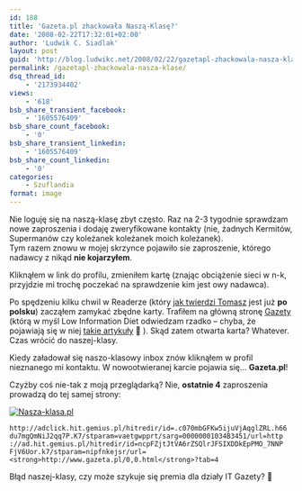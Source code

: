 ```yaml
---
id: 188
title: 'Gazeta.pl zhackowała Naszą-Klasę?'
date: '2008-02-22T17:32:01+02:00'
author: 'Ludwik C. Siadlak'
layout: post
guid: 'http://blog.ludwikc.net/2008/02/22/gazetapl-zhackowala-nasza-klase/'
permalink: /gazetapl-zhackowala-nasza-klase/
dsq_thread_id:
    - '2173934402'
views:
    - '618'
bsb_share_transient_facebook:
    - '1605576409'
bsb_share_count_facebook:
    - '0'
bsb_share_transient_linkedin:
    - '1605576409'
bsb_share_count_linkedin:
    - '0'
categories:
    - Szuflandia
format: image
---
```


Nie loguję się na naszą-klasę zbyt często. Raz na 2-3 tygodnie sprawdzam nowe zaproszenia i dodaję zweryfikowane kontakty (nie, żadnych Kermitów, Supermanów czy koleżanek koleżanek moich koleżanek).  
Tym razem znowu w mojej skrzynce pojawiło sie zaproszenie, którego nadawcy z nikąd **nie kojarzyłem**.

Kliknąłem w link do profilu, zmieniłem kartę (znając obciążenie sieci w n-k, przyjdzie mi trochę poczekać na sprawdzenie kim jest owy nadawca).

Po spędzeniu kilku chwil w Readerze (który [jak twierdzi Tomasz](http://tomasz.topa.pl/czytnik-google-czyli-google-reader-po-polsku.html) jest już **po polsku**) zacząłem zamykać zbędne karty. Trafiłem na główną stronę [Gazety](http://gazeta.pl) (którą w myśl Low Information Diet odwiedzam rzadko – chyba, że pojawiają się w niej [takie artykuły](http://miasta.gazeta.pl/czestochowa/1,48725,4864525.html) 🙂 ). Skąd zatem otwarta karta? Whatever. Czas wrócić do naszej-klasy.

Kiedy załadował się naszo-klasowy inbox znów kliknąłem w profil nieznanego mi kontaktu. W nowootwieranej karcie pojawia się… **Gazeta.pl**!

Czyżby coś nie-tak z moją przeglądarką? Nie, **ostatnie 4** zaproszenia prowadzą do tej samej strony:

[![Nasza-klasa.pl](http://personaldevelopment.pl/wp-content/uploads/2008/02/n-k1.miniatura.PNG)](http://personaldevelopment.pl/wp-content/uploads/2008/02/n-k11.png "Nasza-klasa.pl")

```
http://adclick.hit.gemius.pl/hitredir/id=.c070mbGFKw5ijuVjAqglZRL.h66
du7mgQmNiJ2qq7P.K7/stparam=vaetgwpprt/sarg=00000001034B3451/url=http
://ad.hit.gemius.pl/hitredir/id=ncpFZjtJtVA6rZSQlrJFSIXDDkEpPMO_7NNP
FjV6Uor.k7/stparam=nipfnkejsr/url=<strong>http://www.gazeta.pl/0,0.html</strong>?tab=4
```

Błąd naszej-klasy, czy może szykuje się premia dla działy IT Gazety? 🙂